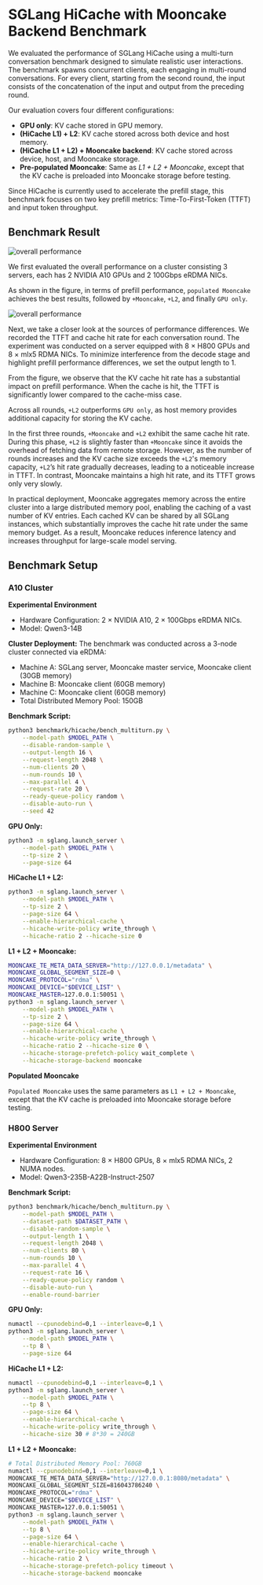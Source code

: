 # SGLang HiCache with Mooncake Backend Benchmark

We evaluated the performance of SGLang HiCache using a multi-turn conversation benchmark designed to simulate realistic user interactions. The benchmark spawns concurrent clients, each engaging in multi-round conversations. For every client, starting from the second round, the input consists of the concatenation of the input and output from the preceding round.

Our evaluation covers four different configurations:

* **GPU only**: KV cache stored in GPU memory.
* **(HiCache L1) + L2**: KV cache stored across both device and host memory.
* **(HiCache L1 + L2) + Mooncake backend**: KV cache stored across device, host, and Mooncake storage.
* **Pre-populated Mooncake**: Same as *L1 + L2 + Mooncake*, except that the KV cache is preloaded into Mooncake storage before testing.

Since HiCache is currently used to accelerate the prefill stage, this benchmark focuses on two key prefill metrics: Time-To-First-Token (TTFT) and input token throughput.

## Benchmark Result

![overall performance](../image/hicache_multi_turn_overall.png)

We first evaluated the overall performance on a cluster consisting 3 servers, each has 2 NVIDIA A10 GPUs and 2 100Gbps eRDMA NICs.

As shown in the figure, in terms of prefill performance, `populated Mooncake` achieves the best results, followed by `+Mooncake`, `+L2`, and finally `GPU only`.

![overall performance](../image/hicache_multi_turn_per_turn.png)

Next, we take a closer look at the sources of performance differences. We recorded the TTFT and cache hit rate for each conversation round. The experiment was conducted on a server equipped with 8 × H800 GPUs and 8 × mlx5 RDMA NICs. To minimize interference from the decode stage and highlight prefill performance differences, we set the output length to 1.

From the figure, we observe that the KV cache hit rate has a substantial impact on prefill performance. When the cache is hit, the TTFT is significantly lower compared to the cache-miss case.

Across all rounds, `+L2` outperforms `GPU only`, as host memory provides additional capacity for storing the KV cache.

In the first three rounds, `+Mooncake` and `+L2` exhibit the same cache hit rate. During this phase, `+L2` is slightly faster than `+Mooncake` since it avoids the overhead of fetching data from remote storage. However, as the number of rounds increases and the KV cache size exceeds the `+L2`'s memory capacity, `+L2`’s hit rate gradually decreases, leading to a noticeable increase in TTFT. In contrast, Mooncake maintains a high hit rate, and its TTFT grows only very slowly.

In practical deployment, Mooncake aggregates memory across the entire cluster into a large distributed memory pool, enabling the caching of a vast number of KV entries. Each cached KV can be shared by all SGLang instances, which substantially improves the cache hit rate under the same memory budget. As a result, Mooncake reduces inference latency and increases throughput for large-scale model serving.

## Benchmark Setup

### A10 Cluster

**Experimental Environment**

- Hardware Configuration: 2 × NVIDIA A10, 2 × 100Gbps eRDMA NICs.
- Model: Qwen3-14B

**Cluster Deployment:**
The benchmark was conducted across a 3-node cluster connected via eRDMA:
- Machine A: SGLang server, Mooncake master service, Mooncake client (30GB memory)
- Machine B: Mooncake client (60GB memory)  
- Machine C: Mooncake client (60GB memory)
- Total Distributed Memory Pool: 150GB


**Benchmark Script:**

```bash
python3 benchmark/hicache/bench_multiturn.py \
    --model-path $MODEL_PATH \
    --disable-random-sample \
    --output-length 16 \
    --request-length 2048 \
    --num-clients 20 \
    --num-rounds 10 \
    --max-parallel 4 \
    --request-rate 20 \
    --ready-queue-policy random \
    --disable-auto-run \
    --seed 42
```

**GPU Only:**

```bash
python3 -m sglang.launch_server \
    --model-path $MODEL_PATH \
    --tp-size 2 \
    --page-size 64
```

**HiCache L1 + L2:**

```bash
python3 -m sglang.launch_server \
    --model-path $MODEL_PATH \
    --tp-size 2 \
    --page-size 64 \
    --enable-hierarchical-cache \
    --hicache-write-policy write_through \
    --hicache-ratio 2 --hicache-size 0
```

**L1 + L2 + Mooncake:**

```bash
MOONCAKE_TE_META_DATA_SERVER="http://127.0.0.1/metadata" \
MOONCAKE_GLOBAL_SEGMENT_SIZE=0 \
MOONCAKE_PROTOCOL="rdma" \
MOONCAKE_DEVICE="$DEVICE_LIST" \
MOONCAKE_MASTER=127.0.0.1:50051 \
python3 -m sglang.launch_server \
    --model-path $MODEL_PATH \
    --tp-size 2 \
    --page-size 64 \
    --enable-hierarchical-cache \
    --hicache-write-policy write_through \
    --hicache-ratio 2 --hicache-size 0 \
    --hicache-storage-prefetch-policy wait_complete \
    --hicache-storage-backend mooncake
```

**Populated Mooncake**

`Populated Mooncake` uses the same parameters as `L1 + L2 + Mooncake`, except that the KV cache is preloaded into Mooncake storage before testing.

### H800 Server

**Experimental Environment**

- Hardware Configuration: 8 × H800 GPUs, 8 × mlx5 RDMA NICs, 2 NUMA nodes.
- Model: Qwen3-235B-A22B-Instruct-2507

**Benchmark Script:**

```bash
python3 benchmark/hicache/bench_multiturn.py \
    --model-path $MODEL_PATH \
    --dataset-path $DATASET_PATH \
    --disable-random-sample \
    --output-length 1 \
    --request-length 2048 \
    --num-clients 80 \
    --num-rounds 10 \
    --max-parallel 4 \
    --request-rate 16 \
    --ready-queue-policy random \
    --disable-auto-run \
    --enable-round-barrier
```

**GPU Only:**

```bash
numactl --cpunodebind=0,1 --interleave=0,1 \
python3 -m sglang.launch_server \
    --model-path $MODEL_PATH \
    --tp 8 \
    --page-size 64
```

**HiCache L1 + L2:**

```bash
numactl --cpunodebind=0,1 --interleave=0,1 \
python3 -m sglang.launch_server \
    --model-path $MODEL_PATH \
    --tp 8 \
    --page-size 64 \
    --enable-hierarchical-cache \
    --hicache-write-policy write_through \
    --hicache-size 30 # 8*30 = 240GB
```

**L1 + L2 + Mooncake:**

```bash
# Total Distributed Memory Pool: 760GB
numactl --cpunodebind=0,1 --interleave=0,1 \
MOONCAKE_TE_META_DATA_SERVER="http://127.0.0.1:8080/metadata" \
MOONCAKE_GLOBAL_SEGMENT_SIZE=816043786240 \
MOONCAKE_PROTOCOL="rdma" \
MOONCAKE_DEVICE="$DEVICE_LIST" \
MOONCAKE_MASTER=127.0.0.1:50051 \
python3 -m sglang.launch_server \
    --model-path $MODEL_PATH \
    --tp 8 \
    --page-size 64 \
    --enable-hierarchical-cache \
    --hicache-write-policy write_through \
    --hicache-ratio 2 \
    --hicache-storage-prefetch-policy timeout \
    --hicache-storage-backend mooncake
```